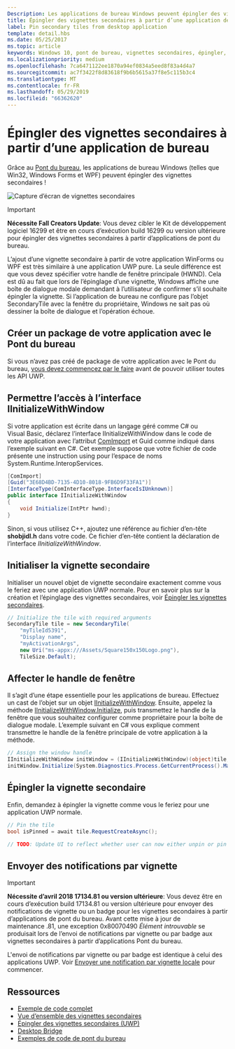 ```yaml
---
Description: Les applications de bureau Windows peuvent épingler des vignettes secondaires grâce au Pont du bureau !
title: Épingler des vignettes secondaires à partir d’une application de bureau
label: Pin secondary tiles from desktop application
template: detail.hbs
ms.date: 05/25/2017
ms.topic: article
keywords: Windows 10, pont de bureau, vignettes secondaires, épingler, code confidentiel, épinglage, démarrage rapide, exemple de code, exemple, secondarytile, application de bureau, win32, winforms, wpf
ms.localizationpriority: medium
ms.openlocfilehash: 7ca6471122ee1870a94ef0834a5eed8f83a4d4a7
ms.sourcegitcommit: ac7f3422f8d83618f9b6b5615a37f8e5c115b3c4
ms.translationtype: MT
ms.contentlocale: fr-FR
ms.lasthandoff: 05/29/2019
ms.locfileid: "66362620"
---
```

# <a name="pin-secondary-tiles-from-desktop-application"></a>Épingler des vignettes secondaires à partir d’une application de bureau


Grâce au [Pont du bureau](https://developer.microsoft.com/windows/bridges/desktop), les applications de bureau Windows (telles que Win32, Windows Forms et WPF) peuvent épingler des vignettes secondaires !

![Capture d’écran de vignettes secondaires](images/secondarytiles.png)

> [!IMPORTANT]
> **Nécessite Fall Creators Update**: Vous devez cibler le Kit de développement logiciel 16299 et être en cours d’exécution build 16299 ou version ultérieure pour épingler des vignettes secondaires à partir d’applications de pont du bureau.

L’ajout d’une vignette secondaire à partir de votre application WinForms ou WPF est très similaire à une application UWP pure. La seule différence est que vous devez spécifier votre handle de fenêtre principale (HWND). Cela est dû au fait que lors de l’épinglage d’une vignette, Windows affiche une boîte de dialogue modale demandant à l’utilisateur de confirmer s’il souhaite épingler la vignette. Si l’application de bureau ne configure pas l’objet SecondaryTile avec la fenêtre du propriétaire, Windows ne sait pas où dessiner la boîte de dialogue et l’opération échoue.


## <a name="package-your-app-with-desktop-bridge"></a>Créer un package de votre application avec le Pont du bureau

Si vous n’avez pas créé de package de votre application avec le Pont du bureau, [vous devez commencez par le faire](https://docs.microsoft.com/windows/uwp/porting/desktop-to-uwp-root) avant de pouvoir utiliser toutes les API UWP.


## <a name="enable-access-to-iinitializewithwindow-interface"></a>Permettre l’accès à l’interface IInitializeWithWindow

Si votre application est écrite dans un langage géré comme C# ou Visual Basic, déclarez l’interface IInitializeWithWindow dans le code de votre application avec l’attribut [ComImport](https://docs.microsoft.com/dotnet/api/system.runtime.interopservices.comimportattribute?redirectedfrom=MSDN) et Guid comme indiqué dans l’exemple suivant en C#. Cet exemple suppose que votre fichier de code présente une instruction using pour l’espace de noms System.Runtime.InteropServices.

```csharp
[ComImport]
[Guid("3E68D4BD-7135-4D10-8018-9FB6D9F33FA1")]
[InterfaceType(ComInterfaceType.InterfaceIsIUnknown)]
public interface IInitializeWithWindow
{
    void Initialize(IntPtr hwnd);
}
```

Sinon, si vous utilisez C++, ajoutez une référence au fichier d’en-tête **shobjidl.h** dans votre code. Ce fichier d’en-tête contient la déclaration de l’interface *IInitializeWithWindow*.


## <a name="initialize-the-secondary-tile"></a>Initialiser la vignette secondaire

Initialiser un nouvel objet de vignette secondaire exactement comme vous le feriez avec une application UWP normale. Pour en savoir plus sur la création et l’épinglage des vignettes secondaires, voir [Épingler les vignettes secondaires](secondary-tiles-pinning.md).

```csharp
// Initialize the tile with required arguments
SecondaryTile tile = new SecondaryTile(
    "myTileId5391",
    "Display name",
    "myActivationArgs",
    new Uri("ms-appx:///Assets/Square150x150Logo.png"),
    TileSize.Default);
```


## <a name="assign-the-window-handle"></a>Affecter le handle de fenêtre

Il s’agit d’une étape essentielle pour les applications de bureau. Effectuez un cast de l’objet sur un objet [IInitializeWithWindow](https://docs.microsoft.com/windows/desktop/api/shobjidl_core/nn-shobjidl_core-iinitializewithwindow). Ensuite, appelez la méthode [IInitializeWithWindow.Initialize](https://docs.microsoft.com/windows/desktop/api/shobjidl_core/nf-shobjidl_core-iinitializewithwindow-initialize), puis transmettez le handle de la fenêtre que vous souhaitez configurer comme propriétaire pour la boîte de dialogue modale. L’exemple suivant en C# vous explique comment transmettre le handle de la fenêtre principale de votre application à la méthode.

```csharp
// Assign the window handle
IInitializeWithWindow initWindow = (IInitializeWithWindow)(object)tile;
initWindow.Initialize(System.Diagnostics.Process.GetCurrentProcess().MainWindowHandle);
```


## <a name="pin-the-tile"></a>Épingler la vignette secondaire

Enfin, demandez à épingler la vignette comme vous le feriez pour une application UWP normale.

```csharp
// Pin the tile
bool isPinned = await tile.RequestCreateAsync();

// TODO: Update UI to reflect whether user can now either unpin or pin
```


## <a name="send-tile-notifications"></a>Envoyer des notifications par vignette

> [!IMPORTANT]
> **Nécessite d’avril 2018 17134.81 ou version ultérieure**: Vous devez être en cours d’exécution build 17134.81 ou version ultérieure pour envoyer des notifications de vignette ou un badge pour les vignettes secondaires à partir d’applications de pont du bureau. Avant cette mise à jour de maintenance .81, une exception 0x80070490 *Élément introuvable* se produisait lors de l’envoi de notifications par vignette ou par badge aux vignettes secondaires à partir d’applications Pont du bureau.

L'envoi de notifications par vignette ou par badge est identique à celui des applications UWP. Voir [Envoyer une notification par vignette locale](sending-a-local-tile-notification.md) pour commencer.


## <a name="resources"></a>Ressources

* [Exemple de code complet](https://github.com/Microsoft/DesktopBridgeToUWP-Samples/tree/master/Samples/SecondaryTileSample)
* [Vue d’ensemble des vignettes secondaires](secondary-tiles.md)
* [Épingler des vignettes secondaires (UWP)](secondary-tiles-pinning.md)
* [Desktop Bridge](https://developer.microsoft.com/windows/bridges/desktop)
* [Exemples de code de pont du bureau](https://github.com/Microsoft/DesktopBridgeToUWP-Samples)